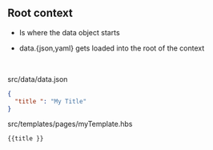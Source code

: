 ## Root context

- Is where the data object starts

- data.{json,yaml} gets loaded into the root of the context

<br>

src/data/data.json
```json
{
  "title ": "My Title" 
}
```

src/templates/pages/myTemplate.hbs
```html
{{title }}
```
